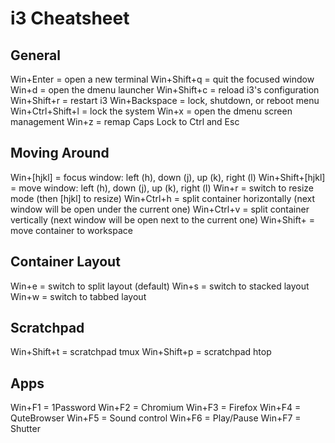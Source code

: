 # i3 Cheatsheet

## General

Win+Enter = open a new terminal
Win+Shift+q = quit the focused window
Win+d = open the dmenu launcher
Win+Shift+c = reload i3's configuration
Win+Shift+r = restart i3
Win+Backspace = lock, shutdown, or reboot menu
Win+Ctrl+Shift+l = lock the system
Win+x = open the dmenu screen management
Win+z = remap Caps Lock to Ctrl and Esc

## Moving Around

Win+[hjkl] = focus window: left (h), down (j), up (k), right (l)
Win+Shift+[hjkl] = move window: left (h), down (j), up (k), right (l)
Win+r = switch to resize mode (then [hjkl] to resize)
Win+Ctrl+h = split container horizontally (next window will be open under the current one)
Win+Ctrl+v = split container vertically (next window will be open next to the current one)
Win+Shift+<number> = move container to workspace <number>

## Container Layout

Win+e = switch to split layout (default)
Win+s = switch to stacked layout
Win+w = switch to tabbed layout

## Scratchpad

Win+Shift+t = scratchpad tmux
Win+Shift+p = scratchpad htop

## Apps
Win+F1 = 1Password
Win+F2 = Chromium
Win+F3 = Firefox
Win+F4 = QuteBrowser
Win+F5 = Sound control
Win+F6 = Play/Pause
Win+F7 = Shutter
